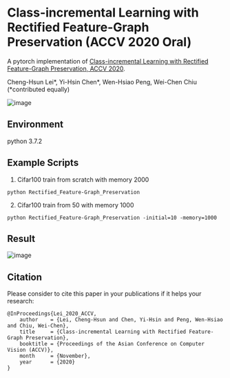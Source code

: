 # Class-incremental Learning with Rectified Feature-Graph Preservation (ACCV 2020 Oral)

A pytorch implementation of [Class-incremental Learning with Rectified Feature-Graph Preservation, ACCV 2020](https://arxiv.org/abs/2012.08129).

Cheng-Hsun Lei*, Yi-Hsin Chen*, Wen-Hsiao Peng, Wei-Chen Chiu (*contributed equally)

![image](https://github.com/yhchen12101/FGP-ICL/blob/master/images/graph(b).png)

## Environment
python 3.7.2

## Example Scripts
1. Cifar100 train from scratch with memory 2000
```
python Rectified_Feature-Graph_Preservation 
```
2. Cifar100 train from 50 with memory 1000
```
python Rectified_Feature-Graph_Preservation -initial=10 -memory=1000
```

## Result
![image](https://github.com/yhchen12101/FGP-ICL/blob/master/images/resutls_table.png)

## Citation
Please consider to cite this paper in your publications if it helps your research:
```
@InProceedings{Lei_2020_ACCV,
    author    = {Lei, Cheng-Hsun and Chen, Yi-Hsin and Peng, Wen-Hsiao and Chiu, Wei-Chen},
    title     = {Class-incremental Learning with Rectified Feature-Graph Preservation},
    booktitle = {Proceedings of the Asian Conference on Computer Vision (ACCV)},
    month     = {November},
    year      = {2020}
}
```
